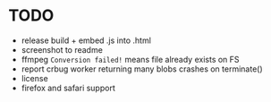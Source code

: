 # TODO

- release build + embed .js into .html
- screenshot to readme
- ffmpeg `Conversion failed!` means file already exists on FS
- report crbug worker returning many blobs crashes on terminate()
- license
- firefox and safari support